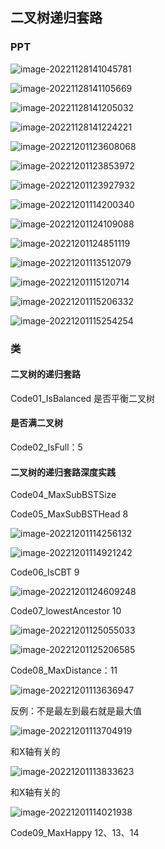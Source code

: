 ##  二叉树递归套路
### PPT

![image-20221128141045781](C:\Users\Administrator\java_code\user\algorithm\src\main\java\com\example\algorithm\elementary_1\code08\image\第八节01.png)

![image-20221128141105669](C:\Users\Administrator\java_code\user\algorithm\src\main\java\com\example\algorithm\elementary_1\code08\image\第八节02.png)

![image-20221128141205032](C:\Users\Administrator\java_code\user\algorithm\src\main\java\com\example\algorithm\elementary_1\code08\image\第八节03.png)

![image-20221128141224221](C:\Users\Administrator\java_code\user\algorithm\src\main\java\com\example\algorithm\elementary_1\code08\image\第八节04.png)

![image-20221201123608068](C:\Users\Administrator\java_code\user\algorithm\src\main\java\com\example\algorithm\elementary_1\code08\image\第八节05.png)

![image-20221201123853972](C:\Users\Administrator\java_code\user\algorithm\src\main\java\com\example\algorithm\elementary_1\code08\image\第八节06.png)

![image-20221201123927932](C:\Users\Administrator\java_code\user\algorithm\src\main\java\com\example\algorithm\elementary_1\code08\image\第八节07.png)

![image-20221201114200340](C:\Users\Administrator\java_code\user\algorithm\src\main\java\com\example\algorithm\elementary_1\code08\image\第八节08.png)

![image-20221201124109088](C:\Users\Administrator\java_code\user\algorithm\src\main\java\com\example\algorithm\elementary_1\code08\image\第八节09.png)

![image-20221201124851119](C:\Users\Administrator\java_code\user\algorithm\src\main\java\com\example\algorithm\elementary_1\code08\image\第八节10.png)



![image-20221201113512079](C:\Users\Administrator\java_code\user\algorithm\src\main\java\com\example\algorithm\elementary_1\code08\image\第八节11.png)

![image-20221201115120714](C:\Users\Administrator\java_code\user\algorithm\src\main\java\com\example\algorithm\elementary_1\code08\image\第八节12.png)

![image-20221201115206332](C:\Users\Administrator\java_code\user\algorithm\src\main\java\com\example\algorithm\elementary_1\code08\image\第八节13.png)

![image-20221201115254254](C:\Users\Administrator\java_code\user\algorithm\src\main\java\com\example\algorithm\elementary_1\code08\image\第八节14.png)




### 类

#### 二叉树的递归套路

Code01_IsBalanced 是否平衡二叉树

#### 是否满二叉树

Code02_IsFull：5

#### 二叉树的递归套路深度实践



Code04_MaxSubBSTSize

Code05_MaxSubBSTHead 8

![image-20221201114256132](C:\Users\Administrator\java_code\user\algorithm\src\main\java\com\example\algorithm\elementary_1\code08\image\第八节08_概念01.png)

![image-20221201114921242](C:\Users\Administrator\java_code\user\algorithm\src\main\java\com\example\algorithm\elementary_1\code08\image\第八节08_概念02.png)

Code06_IsCBT 9

![image-20221201124609248](C:\Users\Administrator\java_code\user\algorithm\src\main\java\com\example\algorithm\elementary_1\code08\image\第八节09_概念01.png)

Code07_lowestAncestor 10

![image-20221201125055033](C:\Users\Administrator\java_code\user\algorithm\src\main\java\com\example\algorithm\elementary_1\code08\image\第八节10_概念01.png)

![image-20221201125206585](C:\Users\admin\AppData\Roaming\Typora\typora-user-images\image-20221201125206585.png)

Code08_MaxDistance：11

![image-20221201113636947](C:\Users\Administrator\java_code\user\algorithm\src\main\java\com\example\algorithm\elementary_1\code08\image\第八节11_概念01.png)

反例：不是最左到最右就是最大值

![image-20221201113704919](C:\Users\Administrator\java_code\user\algorithm\src\main\java\com\example\algorithm\elementary_1\code08\image\第八节11_概念02.png)

和X轴有关的

![image-20221201113833623](C:\Users\Administrator\java_code\user\algorithm\src\main\java\com\example\algorithm\elementary_1\code08\image\第八节11_概念03.png)

和X轴有关的

![image-20221201114021938](C:\Users\Administrator\java_code\user\algorithm\src\main\java\com\example\algorithm\elementary_1\code08\image\第八节11_概念04.png)

Code09_MaxHappy 12、13、14

